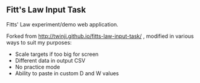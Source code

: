 ## Fitt's Law Input Task
Fitts' Law experiment/demo web application.

Forked from http://twinji.github.io/fitts-law-input-task/ , modified in various ways to suit my purposes:

- Scale targets if too big for screen
- Different data in output CSV
- No practice mode
- Ability to paste in custom D and W values
